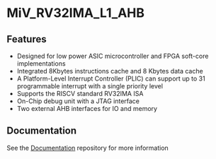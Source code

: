 # MiV_RV32IMA_L1_AHB


## Features
* Designed for low power ASIC microcontroller and FPGA soft-core implementations
* Integrated 8Kbytes instructions cache and 8 Kbytes data cache
* A Platform-Level Interrupt Controller (PLIC) can support up to 31 programmable interrupt with a single priority level
* Supports the RISCV standard RV32IMA ISA
* On-Chip debug unit with a JTAG interface
* Two external AHB interfaces for IO and memory

## Documentation
See the [Documentation](https://github.com/RISCV-on-Microsemi-FPGA/Documentation) repository for more information
